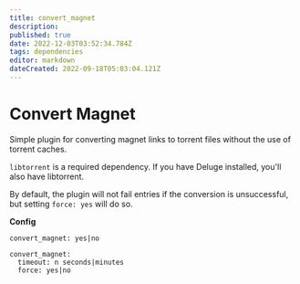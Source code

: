 ```yaml
---
title: convert_magnet
description: 
published: true
date: 2022-12-03T03:52:34.784Z
tags: dependencies
editor: markdown
dateCreated: 2022-09-18T05:03:04.121Z
---
```


# Convert Magnet

Simple plugin for converting magnet links to torrent files without the use of torrent caches.

`libtorrent` is a required dependency. If you have Deluge installed, you'll also have libtorrent.

By default, the plugin will not fail entries if the conversion is unsuccessful, but setting `force: yes` will do so.

**Config**
```text
convert_magnet: yes|no
```
```text
convert_magnet:
  timeout: n seconds|minutes
  force: yes|no
```